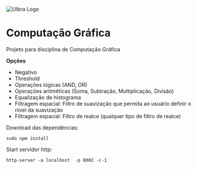 ![Ulbra Logo](http://ulbra-to.br/cursos/Ciencia-da-Computacao/banner.jpg)


# Computação Gráfica #


Projeto para disciplina de Computação Gráfica

**Opções**
  - Negativo
  - Threshold
  - Operações lógicas (AND, OR)
  - Operações aritméticas (Soma, Subtração, Multiplicação, Divisão)
  - Equalização de histograma
  - Filtragem espacial: Filtro de suavização que permita ao usuário definir o nível da suavização
  - Filtragem espacial: Filtro de realce (qualquer tipo de filtro de realce)
  
Download das dependências:

    sudo npm install
    
Start servidor http:

    http-server -a localhost  -p 8002 -c-1
    

